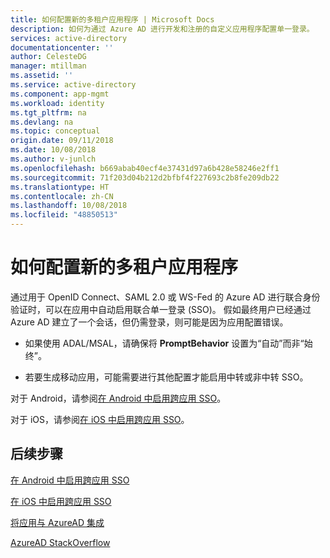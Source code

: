 ```yaml
---
title: 如何配置新的多租户应用程序 | Microsoft Docs
description: 如何为通过 Azure AD 进行开发和注册的自定义应用程序配置单一登录。
services: active-directory
documentationcenter: ''
author: CelesteDG
manager: mtillman
ms.assetid: ''
ms.service: active-directory
ms.component: app-mgmt
ms.workload: identity
ms.tgt_pltfrm: na
ms.devlang: na
ms.topic: conceptual
origin.date: 09/11/2018
ms.date: 10/08/2018
ms.author: v-junlch
ms.openlocfilehash: b669abab40ecf4e37431d97a6b428e58246e2ff1
ms.sourcegitcommit: 71f203d04b212d2bfbf4f227693c2b8fe209db22
ms.translationtype: HT
ms.contentlocale: zh-CN
ms.lasthandoff: 10/08/2018
ms.locfileid: "48850513"
---
```

# <a name="how-to-configure-a-new-multi-tenant-application"></a>如何配置新的多租户应用程序

通过用于 OpenID Connect、SAML 2.0 或 WS-Fed 的 Azure AD 进行联合身份验证时，可以在应用中自动启用联合单一登录 (SSO)。 假如最终用户已经通过 Azure AD 建立了一个会话，但仍需登录，则可能是因为应用配置错误。

- 如果使用 ADAL/MSAL，请确保将 **PromptBehavior** 设置为“自动”而非“始终”。

- 若要生成移动应用，可能需要进行其他配置才能启用中转或非中转 SSO。

对于 Android，请参阅[在 Android 中启用跨应用 SSO](/active-directory/develop/active-directory-sso-android)。<br>

对于 iOS，请参阅[在 iOS 中启用跨应用 SSO](/active-directory/develop/active-directory-sso-ios)。

## <a name="next-steps"></a>后续步骤

[在 Android 中启用跨应用 SSO](/active-directory/develop/active-directory-sso-android)<br>

[在 iOS 中启用跨应用 SSO](/active-directory/develop/active-directory-sso-ios)<br>

[将应用与 AzureAD 集成](/active-directory/develop/active-directory-integrating-applications)<br>

[AzureAD StackOverflow](http://stackoverflow.com/questions/tagged/azure-active-directory)

